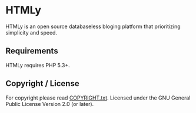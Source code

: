 HTMLy
=====

HTMLy is an open source databaseless bloging platform that prioritizing simplicity and speed.

Requirements
------------

HTMLy requires PHP 5.3+.

Copyright / License
-------------------

For copyright please read [COPYRIGHT.txt](https://github.com/danpros/htmly/blob/master/COPYRIGHT.txt). Licensed under the GNU General Public License Version 2.0 (or later).
